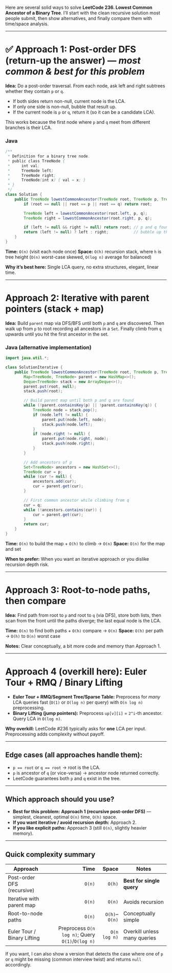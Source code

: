 Here are several solid ways to solve **LeetCode 236. Lowest Common Ancestor of a Binary Tree**. I’ll start with the
clean recursive solution most people submit, then show alternatives, and finally compare them with time/space analysis.

---

# ✅ Approach 1: Post-order DFS (return-up the answer) — *most common & best for this problem*

**Idea:**
Do a post-order traversal. From each node, ask left and right subtrees whether they contain `p` or `q`.

* If both sides return non-null, current node is the LCA.
* If only one side is non-null, bubble that result up.
* If the current node is `p` or `q`, return it (so it can be a candidate LCA).

This works because the first node where `p` and `q` meet from different branches is their LCA.

### Java

```java
/**
 * Definition for a binary tree node.
 * public class TreeNode {
 *     int val;
 *     TreeNode left;
 *     TreeNode right;
 *     TreeNode(int x) { val = x; }
 * }
 */
class Solution {
    public TreeNode lowestCommonAncestor(TreeNode root, TreeNode p, TreeNode q) {
        if (root == null || root == p || root == q) return root;

        TreeNode left = lowestCommonAncestor(root.left, p, q);
        TreeNode right = lowestCommonAncestor(root.right, p, q);

        if (left != null && right != null) return root; // p and q found in different branches
        return (left != null) ? left : right;           // bubble up the non-null side (or null)
    }
}
```

**Time:** `O(n)` (visit each node once)
**Space:** `O(h)` recursion stack, where `h` is tree height (`O(n)` worst-case skewed, `O(log n)` average for balanced)

**Why it’s best here:** Single LCA query, no extra structures, elegant, linear time.

---

# Approach 2: Iterative with parent pointers (stack + map)

**Idea:**
Build `parent` map via DFS/BFS until both `p` and `q` are discovered. Then walk up from `p` to root recording all
ancestors in a `Set`. Finally climb from `q` upwards until you hit the first ancestor in the set.

### Java (alternative implementation)

```java
import java.util.*;

class SolutionIterative {
    public TreeNode lowestCommonAncestor(TreeNode root, TreeNode p, TreeNode q) {
        Map<TreeNode, TreeNode> parent = new HashMap<>();
        Deque<TreeNode> stack = new ArrayDeque<>();
        parent.put(root, null);
        stack.push(root);

        // Build parent map until both p and q are found
        while (!parent.containsKey(p) || !parent.containsKey(q)) {
            TreeNode node = stack.pop();
            if (node.left != null) {
                parent.put(node.left, node);
                stack.push(node.left);
            }
            if (node.right != null) {
                parent.put(node.right, node);
                stack.push(node.right);
            }
        }

        // Add ancestors of p
        Set<TreeNode> ancestors = new HashSet<>();
        TreeNode cur = p;
        while (cur != null) {
            ancestors.add(cur);
            cur = parent.get(cur);
        }

        // First common ancestor while climbing from q
        cur = q;
        while (!ancestors.contains(cur)) {
            cur = parent.get(cur);
        }
        return cur;
    }
}
```

**Time:** `O(n)` to build the map + `O(h)` to climb → `O(n)`
**Space:** `O(n)` for the map and set

**When to prefer:** When you want an iterative approach or you dislike recursion depth risk.

---

# Approach 3: Root-to-node paths, then compare

**Idea:**
Find path from root to `p` and root to `q` (via DFS), store both lists, then scan from the front until the paths
diverge; the last equal node is the LCA.

**Time:** `O(n)` to find both paths + `O(h)` compare → `O(n)`
**Space:** `O(h)` per path → `O(h)` to `O(n)` worst case

**Notes:** Clear conceptually, a bit more code and memory than Approach 1.

---

# Approach 4 (overkill here): Euler Tour + RMQ / Binary Lifting

* **Euler Tour + RMQ/Segment Tree/Sparse Table:** Preprocess for *many* LCA queries fast (`O(1)` or `O(log n)` per
  query) with `O(n log n)` preprocessing.
* **Binary Lifting (jump pointers):** Preprocess `up[v][i]` = `2^i`-th ancestor. Query LCA in `O(log n)`.

**Why overkill:** LeetCode #236 typically asks for **one** LCA per input. Preprocessing adds complexity without payoff.

---

## Edge cases (all approaches handle them):

* `p == root` or `q == root` → root is the LCA.
* `p` is ancestor of `q` (or vice-versa) → ancestor node returned correctly.
* LeetCode guarantees both `p` and `q` exist in the tree.

---

## Which approach should you use?

* **Best for this problem:** **Approach 1 (recursive post-order DFS)** — simplest, cleanest, optimal `O(n)` time, `O(h)`
  space.
* **If you want iterative / avoid recursion depth:** Approach 2.
* **If you like explicit paths:** Approach 3 (still `O(n)`, slightly heavier memory).

---

## Quick complexity summary

| Approach                    |                                             Time |         Space | Notes                        |
|-----------------------------|-------------------------------------------------:|--------------:|------------------------------|
| Post-order DFS (recursive)  |                                           `O(n)` |        `O(h)` | **Best for single query**    |
| Iterative with parent map   |                                           `O(n)` |        `O(n)` | Avoids recursion             |
| Root-to-node paths          |                                           `O(n)` | `O(h)`–`O(n)` | Conceptually simple          |
| Euler Tour / Binary Lifting | Preprocess `O(n log n)`; Query `O(1)`/`O(log n)` |  `O(n log n)` | Overkill unless many queries |

If you want, I can also show a version that detects the case where one of `p` or `q` might be missing (common interview
twist) and returns `null` accordingly.
